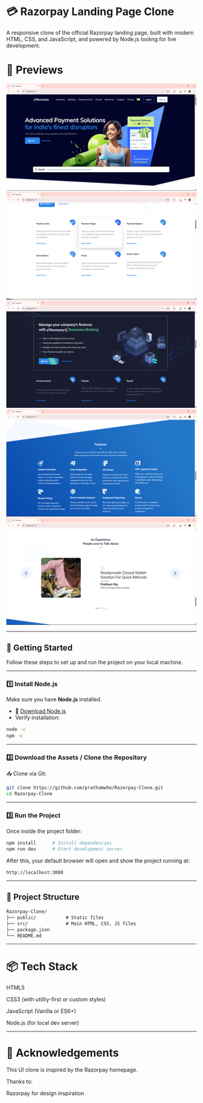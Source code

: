 # 💳 Razorpay Landing Page Clone

A responsive clone of the official Razorpay landing page, built with modern HTML, CSS, and JavaScript, and powered by Node.js tooling for live development.

# 📸 Previews

![razorpay preview](previews/Screenshot(211).png)
![razorpay preview](previews/Screenshot(212).png)
![razorpay preview](previews/Screenshot(213).png)
![razorpay preview](previews/Screenshot(214).png)
![razorpay preview](previews/Screenshot(215).png)

---

## 🚀 Getting Started

Follow these steps to set up and run the project on your local machine.

---

### 1️⃣ Install Node.js

Make sure you have **Node.js** installed.

- 🔗 [Download Node.js](https://nodejs.org/)
- Verify installation:

```bash
node -v
npm -v
```

---

### 2️⃣ Download the Assets / Clone the Repository

📥 Clone via Git:

```bash
git clone https://github.com/prathamwho/Razorpay-Clone.git
cd Razorpay-Clone
```

---

### 3️⃣ Run the Project
Once inside the project folder:

```bash
npm install      # Install dependencies
npm run dev      # Start development server
```
After this, your default browser will open and show the project running at:

```arduino
http://localhost:3000
```

---

## 🧾 Project Structure
```
Razorpay-Clone/
├── public/           # Static files
├── src/              # Main HTML, CSS, JS files
├── package.json
└── README.md
```

---

# 📦 Tech Stack
HTML5

CSS3 (with utility-first or custom styles)

JavaScript (Vanilla or ES6+)

Node.js (for local dev server)

---

# 🙌 Acknowledgements
This UI clone is inspired by the Razorpay homepage.

Thanks to:

Razorpay for design inspiration
